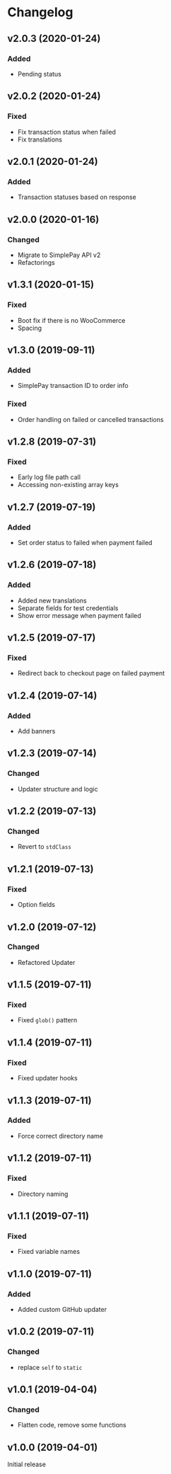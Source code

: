 # Changelog

## v2.0.3 (2020-01-24)
### Added
- Pending status

## v2.0.2 (2020-01-24)
### Fixed
- Fix transaction status when failed
- Fix translations

## v2.0.1 (2020-01-24)
### Added
- Transaction statuses based on response

## v2.0.0 (2020-01-16)
### Changed
- Migrate to SimplePay API v2
- Refactorings

## v1.3.1 (2020-01-15)
### Fixed
- Boot fix if there is no WooCommerce
- Spacing

## v1.3.0 (2019-09-11)
### Added
- SimplePay transaction ID to order info
### Fixed
- Order handling on failed or cancelled transactions

## v1.2.8 (2019-07-31)
### Fixed
- Early log file path call
- Accessing non-existing array keys

## v1.2.7 (2019-07-19)
### Added
- Set order status to failed when payment failed

## v1.2.6 (2019-07-18)
### Added
- Added new translations
- Separate fields for test credentials
- Show error message when payment failed

## v1.2.5 (2019-07-17)
### Fixed
- Redirect back to checkout page on failed payment

## v1.2.4 (2019-07-14)
### Added
- Add banners

## v1.2.3 (2019-07-14)
### Changed
- Updater structure and logic

## v1.2.2 (2019-07-13)
### Changed
- Revert to `stdClass`

## v1.2.1 (2019-07-13)
### Fixed
- Option fields

## v1.2.0 (2019-07-12)
### Changed
- Refactored Updater

## v1.1.5 (2019-07-11)
### Fixed
- Fixed `glob()` pattern

## v1.1.4 (2019-07-11)
### Fixed
- Fixed updater hooks

## v1.1.3 (2019-07-11)
### Added
- Force correct directory name

## v1.1.2 (2019-07-11)
### Fixed
- Directory naming

## v1.1.1 (2019-07-11)
### Fixed
- Fixed variable names

## v1.1.0 (2019-07-11)
### Added
- Added custom GitHub updater

## v1.0.2 (2019-07-11)
### Changed
- replace `self` to `static`

## v1.0.1 (2019-04-04)
### Changed
- Flatten code, remove some functions

## v1.0.0 (2019-04-01)
Initial release
